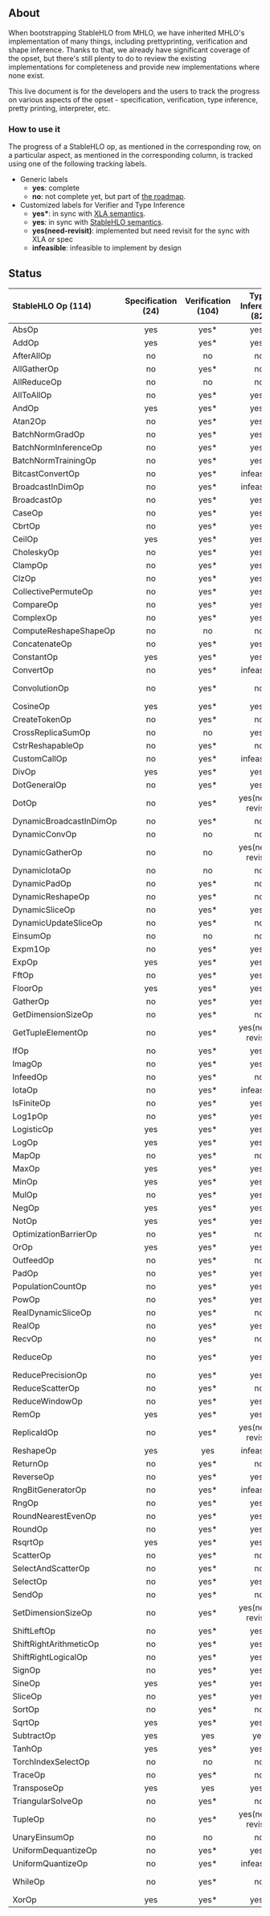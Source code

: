 ## About

When bootstrapping StableHLO from MHLO, we have inherited MHLO's implementation
of many things, including prettyprinting, verification and shape inference.
Thanks to that, we already have significant coverage of the opset, but there's
still plenty to do to review the existing implementations for completeness and
provide new implementations where none exist.

This live document is for the developers and the users to track the progress on
various aspects of the opset - specification, verification, type inference,
pretty printing, interpreter, etc.

### How to use it

The progress of a StableHLO op, as mentioned in the corresponding row, on a
particular aspect, as mentioned in the corresponding column, is tracked using
one of the following tracking labels.

 - Generic labels
    - **yes**: complete
    - **no**: not complete yet, but part of [the roadmap](https://github.com/openxla/stablehlo#roadmap).
 - Customized labels for Verifier and Type Inference
    - **yes\***: in sync with  [XLA semantics](https://www.tensorflow.org/xla/operation_semantics).
    - **yes**: in sync with [StableHLO semantics](https://github.com/openxla/stablehlo/blob/main/docs/spec_draft.md).
    - **yes(need-revisit)**: implemented but need revisit for the sync with XLA or spec
    - **infeasible**: infeasible to implement by design

## Status

| StableHLO Op (114)      | Specification (24) | Verification (104) | Type Inference (82) | Pretty Printing (77) | Interpreter (10) |
|:------------------------|:------------------:|:------------------:|:-------------------:|:--------------------:|:----------------:|
| AbsOp                   |        yes         |        yes*        |        yes*         |         yes          |        no        |
| AddOp                   |        yes         |        yes*        |        yes*         |         yes          |       yes        |
| AfterAllOp              |         no         |         no         |         no          |         yes          |        no        |
| AllGatherOp             |         no         |        yes*        |         no          |          no          |        no        |
| AllReduceOp             |         no         |         no         |         no          |          no          |        no        |
| AllToAllOp              |         no         |        yes*        |        yes*         |          no          |        no        |
| AndOp                   |        yes         |        yes*        |        yes*         |         yes          |        no        |
| Atan2Op                 |         no         |        yes*        |        yes*         |         yes          |        no        |
| BatchNormGradOp         |         no         |        yes*        |        yes*         |          no          |        no        |
| BatchNormInferenceOp    |         no         |        yes*        |        yes*         |          no          |        no        |
| BatchNormTrainingOp     |         no         |        yes*        |        yes*         |          no          |        no        |
| BitcastConvertOp        |         no         |        yes*        |     infeasible      |         yes          |        no        |
| BroadcastInDimOp        |         no         |        yes*        |     infeasible      |          no          |        no        |
| BroadcastOp             |         no         |        yes*        |        yes*         |          no          |        no        |
| CaseOp                  |         no         |        yes*        |        yes*         |          no          |        no        |
| CbrtOp                  |         no         |        yes*        |        yes*         |         yes          |        no        |
| CeilOp                  |        yes         |        yes*        |        yes*         |         yes          |       yes        |
| CholeskyOp              |         no         |        yes*        |        yes*         |         yes          |        no        |
| ClampOp                 |         no         |        yes*        |        yes*         |         yes          |        no        |
| ClzOp                   |         no         |        yes*        |        yes*         |         yes          |        no        |
| CollectivePermuteOp     |         no         |        yes*        |        yes*         |          no          |        no        |
| CompareOp               |         no         |        yes*        |        yes*         |         yes          |        no        |
| ComplexOp               |         no         |        yes*        |        yes*         |         yes          |        no        |
| ComputeReshapeShapeOp   |         no         |         no         |         no          |         yes          |        no        |
| ConcatenateOp           |         no         |        yes*        |        yes*         |         yes          |        no        |
| ConstantOp              |        yes         |        yes*        |        yes*         |         yes          |       yes        |
| ConvertOp               |         no         |        yes*        |     infeasible      |         yes          |        no        |
| ConvolutionOp           |         no         |        yes*        |         no          |  yes(need-revisit)   |        no        |
| CosineOp                |        yes         |        yes*        |        yes*         |         yes          |       yes        |
| CreateTokenOp           |         no         |        yes*        |         no          |         yes          |        no        |
| CrossReplicaSumOp       |         no         |         no         |        yes*         |          no          |        no        |
| CstrReshapableOp        |         no         |        yes*        |         no          |         yes          |        no        |
| CustomCallOp            |         no         |        yes*        |     infeasible      |         yes          |        no        |
| DivOp                   |        yes         |        yes*        |        yes*         |         yes          |        no        |
| DotGeneralOp            |         no         |        yes*        |        yes*         |          no          |        no        |
| DotOp                   |         no         |        yes*        |  yes(need-revisit)  |         yes          |        no        |
| DynamicBroadcastInDimOp |         no         |        yes*        |         no          |          no          |        no        |
| DynamicConvOp           |         no         |         no         |         no          |          no          |        no        |
| DynamicGatherOp         |         no         |         no         |  yes(need-revisit)  |          no          |        no        |
| DynamicIotaOp           |         no         |         no         |         no          |         yes          |        no        |
| DynamicPadOp            |         no         |        yes*        |         no          |         yes          |        no        |
| DynamicReshapeOp        |         no         |        yes*        |         no          |         yes          |        no        |
| DynamicSliceOp          |         no         |        yes*        |        yes*         |          no          |        no        |
| DynamicUpdateSliceOp    |         no         |        yes*        |         no          |         yes          |        no        |
| EinsumOp                |         no         |         no         |         no          |          no          |        no        |
| Expm1Op                 |         no         |        yes*        |        yes*         |         yes          |        no        |
| ExpOp                   |        yes         |        yes*        |        yes*         |         yes          |        no        |
| FftOp                   |         no         |        yes*        |        yes*         |          no          |        no        |
| FloorOp                 |        yes         |        yes*        |        yes*         |         yes          |       yes        |
| GatherOp                |         no         |        yes*        |        yes*         |          no          |        no        |
| GetDimensionSizeOp      |         no         |        yes*        |         no          |         yes          |        no        |
| GetTupleElementOp       |         no         |        yes*        |  yes(need-revisit)  |         yes          |        no        |
| IfOp                    |         no         |        yes*        |        yes*         |          no          |        no        |
| ImagOp                  |         no         |        yes*        |        yes*         |         yes          |        no        |
| InfeedOp                |         no         |        yes*        |         no          |          no          |        no        |
| IotaOp                  |         no         |        yes*        |     infeasible      |         yes          |        no        |
| IsFiniteOp              |         no         |        yes*        |        yes*         |         yes          |        no        |
| Log1pOp                 |         no         |        yes*        |        yes*         |         yes          |        no        |
| LogisticOp              |        yes         |        yes*        |        yes*         |         yes          |        no        |
| LogOp                   |        yes         |        yes*        |        yes*         |         yes          |        no        |
| MapOp                   |         no         |        yes*        |         no          |          no          |        no        |
| MaxOp                   |        yes         |        yes*        |        yes*         |         yes          |        no        |
| MinOp                   |        yes         |        yes*        |        yes*         |         yes          |        no        |
| MulOp                   |         no         |        yes*        |        yes*         |         yes          |        no        |
| NegOp                   |        yes         |        yes*        |        yes*         |         yes          |       yes        |
| NotOp                   |        yes         |        yes*        |        yes*         |         yes          |        no        |
| OptimizationBarrierOp   |         no         |        yes*        |         no          |         yes          |        no        |
| OrOp                    |        yes         |        yes*        |        yes*         |         yes          |        no        |
| OutfeedOp               |         no         |        yes*        |         no          |          no          |        no        |
| PadOp                   |         no         |        yes*        |        yes*         |          no          |        no        |
| PopulationCountOp       |         no         |        yes*        |        yes*         |         yes          |        no        |
| PowOp                   |         no         |        yes*        |        yes*         |         yes          |        no        |
| RealDynamicSliceOp      |         no         |        yes*        |         no          |         yes          |        no        |
| RealOp                  |         no         |        yes*        |        yes*         |         yes          |        no        |
| RecvOp                  |         no         |        yes*        |         no          |          no          |        no        |
| ReduceOp                |         no         |        yes*        |        yes*         |  yes(need-revisit)   |        no        |
| ReducePrecisionOp       |         no         |        yes*        |        yes*         |         yes          |        no        |
| ReduceScatterOp         |         no         |        yes*        |         no          |          no          |        no        |
| ReduceWindowOp          |         no         |        yes*        |        yes*         |          no          |        no        |
| RemOp                   |        yes         |        yes*        |        yes*         |         yes          |        no        |
| ReplicaIdOp             |         no         |        yes*        |  yes(need-revisit)  |         yes          |        no        |
| ReshapeOp               |        yes         |        yes         |     infeasible      |         yes          |       yes        |
| ReturnOp                |         no         |        yes*        |         no          |         yes          |        no        |
| ReverseOp               |         no         |        yes*        |        yes*         |          no          |        no        |
| RngBitGeneratorOp       |         no         |        yes*        |     infeasible      |         yes          |        no        |
| RngOp                   |         no         |        yes*        |        yes*         |         yes          |        no        |
| RoundNearestEvenOp      |         no         |        yes*        |        yes*         |         yes          |        no        |
| RoundOp                 |         no         |        yes*        |        yes*         |         yes          |        no        |
| RsqrtOp                 |        yes         |        yes*        |        yes*         |         yes          |        no        |
| ScatterOp               |         no         |        yes*        |         no          |          no          |        no        |
| SelectAndScatterOp      |         no         |        yes*        |         no          |          no          |        no        |
| SelectOp                |         no         |        yes*        |        yes*         |         yes          |        no        |
| SendOp                  |         no         |        yes*        |         no          |          no          |        no        |
| SetDimensionSizeOp      |         no         |        yes*        |  yes(need-revisit)  |         yes          |        no        |
| ShiftLeftOp             |         no         |        yes*        |        yes*         |         yes          |        no        |
| ShiftRightArithmeticOp  |         no         |        yes*        |        yes*         |         yes          |        no        |
| ShiftRightLogicalOp     |         no         |        yes*        |        yes*         |         yes          |        no        |
| SignOp                  |         no         |        yes*        |        yes*         |         yes          |        no        |
| SineOp                  |        yes         |        yes*        |        yes*         |         yes          |       yes        |
| SliceOp                 |         no         |        yes*        |        yes*         |          no          |        no        |
| SortOp                  |         no         |        yes*        |         no          |          no          |        no        |
| SqrtOp                  |        yes         |        yes*        |        yes*         |         yes          |        no        |
| SubtractOp              |        yes         |        yes         |         yes         |         yes          |       yes        |
| TanhOp                  |        yes         |        yes*        |        yes*         |         yes          |       yes        |
| TorchIndexSelectOp      |         no         |         no         |         no          |          no          |        no        |
| TraceOp                 |         no         |        yes*        |         no          |         yes          |        no        |
| TransposeOp             |        yes         |        yes         |        yes*         |          no          |       yes        |
| TriangularSolveOp       |         no         |        yes*        |         no          |          no          |        no        |
| TupleOp                 |         no         |        yes*        |  yes(need-revisit)  |         yes          |        no        |
| UnaryEinsumOp           |         no         |         no         |         no          |          no          |        no        |
| UniformDequantizeOp     |         no         |        yes*        |        yes*         |         yes          |        no        |
| UniformQuantizeOp       |         no         |        yes*        |     infeasible      |         yes          |        no        |
| WhileOp                 |         no         |        yes*        |         no          |  yes(need-revisit)   |        no        |
| XorOp                   |        yes         |        yes*        |        yes*         |         yes          |        no        |
